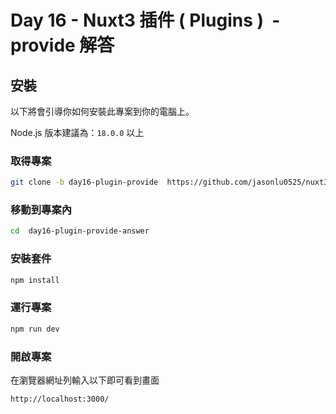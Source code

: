 # Day 16 - Nuxt3 插件 ( Plugins )  - provide 解答

## 安裝

以下將會引導你如何安裝此專案到你的電腦上。

Node.js 版本建議為：`18.0.0` 以上

### 取得專案

```bash
git clone -b day16-plugin-provide  https://github.com/jasonlu0525/nuxt3-live-answer.git day16-plugin-provide-answer
```

### 移動到專案內

```bash
cd  day16-plugin-provide-answer
```

### 安裝套件

```bash
npm install
```

### 運行專案

```bash
npm run dev
```

### 開啟專案

在瀏覽器網址列輸入以下即可看到畫面

```bash
http://localhost:3000/
```
